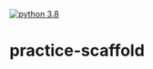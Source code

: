 [![python 3.8](https://github.com/amitopu/practice-scaffold/actions/workflows/main.yml/badge.svg)](https://github.com/amitopu/practice-scaffold/actions/workflows/main.yml)
# practice-scaffold
